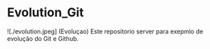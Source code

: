 # Evolution_Git

![./evolution.jpeg] (Evoluçao)
Este repositorio server para exepmlo de evolução do Git e Github.
